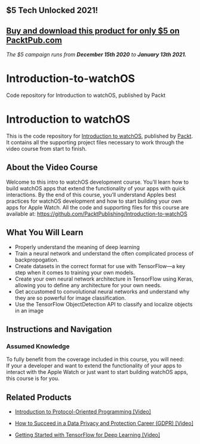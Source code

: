 ## $5 Tech Unlocked 2021!
[Buy and download this product for only $5 on PacktPub.com](https://www.packtpub.com/)
-----
*The $5 campaign         runs from __December 15th 2020__ to __January 13th 2021.__*

# Introduction-to-watchOS
Code repository for Introduction to watchOS, published by Packt
# Introduction to watchOS
This is the code repository for [Introduction to watchOS](https://www.packtpub.com/big-data-and-business-intelligence/getting-started-tensorflow-deep-learning-video?utm_source=github&utm_medium=repository&utm_campaign=9781788475518), published by [Packt](https://www.packtpub.com/?utm_source=github). It contains all the supporting project files necessary to work through the video course from start to finish.
## About the Video Course
Welcome to this intro to watchOS development course. You’ll learn how to build watchOS apps that extend the functionality of your apps with quick interactions. By the end of this course, you’ll understand Apples best practices for watchOS development and how to start building your own apps for Apple Watch.
All the code and supporting files for this course are available at: https://github.com/PacktPublishing/Introduction-to-watchOS

<H2>What You Will Learn</H2>
<DIV class=book-info-will-learn-text>
<UL>
<LI>Properly understand the meaning of deep learning 
<LI>Train a neural network and understand the often complicated process of backpropogation. 
<LI>Create datasets in the correct format for use with TensorFlow—a key step when it comes to training your own models. 
<LI>Create your own neural network architecture in TensorFlow using Keras, allowing you to define any architecture for your own needs. 
<LI>Get accustomed to convolutional neural networks and understand why they are so powerful for image classification. 
<LI>Use the TensorFlow ObjectDetection API to classify and localize objects in an image </LI></UL></DIV>

## Instructions and Navigation
### Assumed Knowledge
To fully benefit from the coverage included in this course, you will need:<br/>
If your a developer and want to extend the functionality of your apps to interact with the Apple Watch or just want to start building watchOS apps, this course is for you.


## Related Products
* [Introduction to Protocol-Oriented Programming [Video]](https://www.packtpub.com/big-data-and-business-intelligence/getting-started-tensorflow-deep-learning-video?utm_source=github&utm_medium=repository&utm_campaign=9781788475518)

* [How to Succeed in a Data Privacy and Protection Career (GDPR) [Video]](https://www.packtpub.com/big-data-and-business-intelligence/getting-started-tensorflow-deep-learning-video?utm_source=github&utm_medium=repository&utm_campaign=9781788475518)

* [Getting Started with TensorFlow for Deep Learning [Video]](https://www.packtpub.com/big-data-and-business-intelligence/getting-started-tensorflow-deep-learning-video?utm_source=github&utm_medium=repository&utm_campaign=9781788475518)

